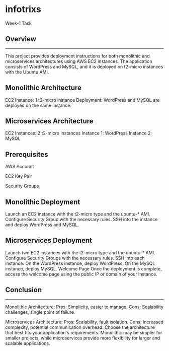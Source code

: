 # infotrixs

Week-1 Task

Overview
----------
----------
This project provides deployment instructions for both monolithic and microservices architectures using AWS EC2 instances. The application consists of WordPress and MySQL, and it is deployed on t2-micro instances with the Ubuntu AMI.

Monolithic Architecture
-----------------------

EC2 Instance: 1 t2-micro instance
Deployment: WordPress and MySQL are deployed on the same instance.

Microservices Architecture
----------------------------

EC2 Instances: 2 t2-micro instances
Instance 1: WordPress
Instance 2: MySQL

Prerequisites
---------------

AWS Account

EC2 Key Pair

Security Groups

Monolithic Deployment
-----------------------

Launch an EC2 instance with the t2-micro type and the ubuntu-* AMI.
Configure Security Group with the necessary rules.
SSH into the instance and deploy WordPress and MySQL.

Microservices Deployment
--------------------------

Launch two EC2 instances with the t2-micro type and the ubuntu-* AMI.
Configure Security Groups with the necessary rules.
SSH into each instance:
On the WordPress instance, deploy WordPress.
On the MySQL instance, deploy MySQL.
Welcome Page
Once the deployment is complete, access the welcome page using the public IP or domain of your instance.

Conclusion
------------
------------

Monolithic Architecture: Pros: Simplicity, easier to manage. Cons: Scalability challenges, single point of failure.

Microservices Architecture: Pros: Scalability, fault isolation. Cons: Increased complexity, potential communication overhead. Choose the architecture that best fits your application's requirements. Monolithic may be simpler for smaller projects, while microservices provide more flexibility for larger and scalable applications.
